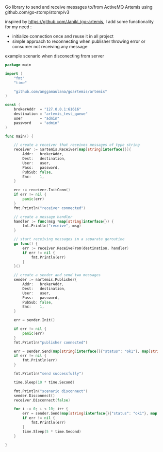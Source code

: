 Go library to send and receive messages to/from ActiveMQ Artemis using github.com/go-stomp/stomp/v3

inspired by https://github.com/JanikL/go-artemis, I add some functionality for my need :
- initialize connection once and reuse it in all project
- simple approach to reconnecting when publisher throwing error or consumer not receiving any message 

example scenario when disconecting from server 

```go
package main

import (
	"fmt"
	"time"

	"github.com/anggamaulana/goartemis/artemis"
)

const (
	brokerAddr  = "127.0.0.1:61616"
	destination = "artemis_test_queue"
	user        = "admin"
	password    = "admin"
)

func main() {

	// create a receiver that receives messages of type string
	receiver := &artemis.Receiver[map[string]interface{}]{
		Addr:   brokerAddr,
		Dest:   destination,
		User:   user,
		Pass:   password,
		PubSub: false,
		Enc:    1,
	}

	err := receiver.InitConn()
	if err != nil {
		panic(err)
	}
	fmt.Println("receiver connected")

	// create a message handler
	handler := func(msg *map[string]interface{}) {
		fmt.Println("receive", msg)
	}

	// start receiving messages in a separate goroutine
	go func() {
		err := receiver.ReceiveFrom(destination, handler)
		if err != nil {
			fmt.Println(err)
		}
	}()

	// create a sender and send two messages
	sender := &artemis.Publisher{
		Addr:   brokerAddr,
		Dest:   destination,
		User:   user,
		Pass:   password,
		PubSub: false,
		Enc:    1,
	}

	err = sender.Init()

	if err != nil {
		panic(err)
	}
	fmt.Println("publisher connected")

	err = sender.Send(map[string]interface{}{"status": "ok1"}, map[string]interface{}{"status": "ok2"})
	if err != nil {
		fmt.Println(err)
	}

	fmt.Println("send successfully")

	time.Sleep(10 * time.Second)

	fmt.Println("scenario disconnect")
	sender.Disconnect()
	receiver.Disconnect(false)

	for i := 0; i < 10; i++ {
		err = sender.Send(map[string]interface{}{"status": "ok1"}, map[string]interface{}{"status": "ok2"})
		if err != nil {
			fmt.Println(err)
		}
		time.Sleep(5 * time.Second)
	}

}


```